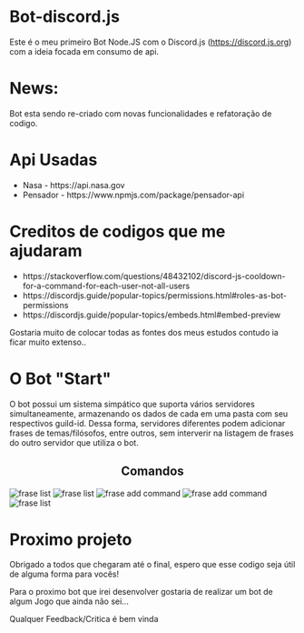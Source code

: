 # Bot-discord.js
Este é o meu primeiro Bot Node.JS com o Discord.js (https://discord.js.org) com a ideia focada em consumo de api.


# News:
Bot esta sendo re-criado com novas funcionalidades e refatoração de codigo.

# Api Usadas
<ul>
    <li>Nasa - https://api.nasa.gov</li>
    <li>Pensador - https://www.npmjs.com/package/pensador-api</li>
</ul>

# Creditos de codigos que me ajudaram
<ul>
    <li>https://stackoverflow.com/questions/48432102/discord-js-cooldown-for-a-command-for-each-user-not-all-users</li>
    <li>https://discordjs.guide/popular-topics/permissions.html#roles-as-bot-permissions</li>
    <li>https://discordjs.guide/popular-topics/embeds.html#embed-preview</li>
</ul>

<p>Gostaria muito de colocar todas as fontes dos meus estudos contudo ia ficar muito extenso..</p>

# O Bot "Start"
O bot possui um sistema simpático que suporta vários servidores simultaneamente, armazenando os dados de cada em uma pasta com seu respectivos guild-id. Dessa forma, servidores diferentes podem adicionar frases de temas/filósofos, entre outros, sem interverir na listagem de frases do outro servidor que utiliza o bot.

<h2 style="text-align: center;">Comandos</h2>
<div>
                <img src="https://i.imgur.com/xTZAk1P.png" alt="frase list">
                <img src="https://i.imgur.com/TLX7ZQH.png" alt="frase list">
                <img src="https://i.imgur.com/9OnVF12.png" alt="frase add command">
                <img src="https://i.imgur.com/ArPRHTu.png" alt="frase add command">
                <img src="https://i.imgur.com/opsvN1Z.png" alt="frase list">
</div>

# Proximo projeto
<p>Obrigado a todos que chegaram até o final, espero que esse codigo seja útil de alguma forma para vocês!</p>
<p>Para o proximo bot que irei desenvolver gostaria de realizar um bot de algum Jogo que ainda não sei...</p>
<p>Qualquer Feedback/Critica é bem vinda</p>
